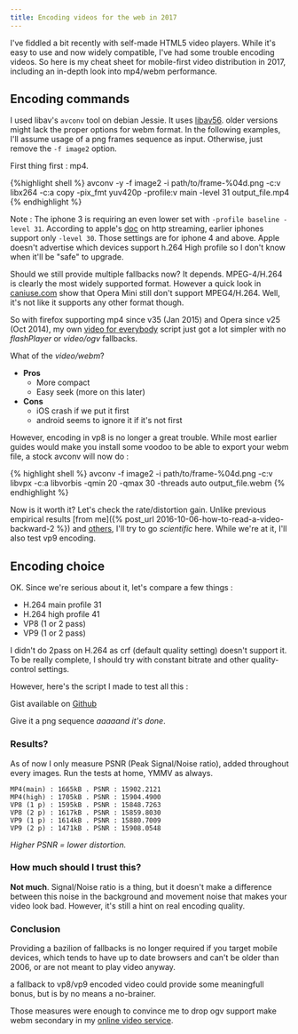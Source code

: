 ```yaml
---
title: Encoding videos for the web in 2017
---
```


I've fiddled a bit recently with self-made HTML5 video players. While it's easy to use and now widely compatible, I've had some trouble encoding videos. So here is my cheat sheet for mobile-first video distribution in 2017, including an in-depth look into mp4/webm performance.

## Encoding commands

I used libav's `avconv` tool on debian Jessie. It uses [libav56](https://packages.debian.org/jessie/libav-tools). older versions might lack the proper options for webm format. In the following examples, I'll assume usage of a png frames sequence as input. Otherwise, just remove the `-f image2` option.

First thing first : mp4.

{%highlight shell %}
  avconv -y -f image2 -i path/to/frame-%04d.png -c:v libx264 -c:a copy -pix_fmt yuv420p -profile:v main -level 31  output_file.mp4
{% endhighlight %}

Note : The iphone 3 is requiring an even lower set with `-profile baseline -level 31`. According to apple's [doc](https://developer.apple.com/library/content/documentation/AudioVideo/Conceptual/Using_HTML5_Audio_Video/Device-SpecificConsiderations/Device-SpecificConsiderations.html) on http streaming, earlier iphones support only `-level 30`. Those settings are for iphone 4 and above. Apple doesn't advertise which devices support h.264 High profile so I don't know when it'll be "safe" to upgrade.


Should we still provide multiple fallbacks now? It depends. MPEG-4/H.264 is clearly the most widely supported format. However a quick look in [caniuse.com](http://caniuse.com/#feat=mpeg4) show that Opera Mini still don't support MPEG4/H.264. Well, it's not like it supports any other format though.

So with firefox supporting mp4 since v35 (Jan 2015) and Opera since v25 (Oct 2014), my own [video for everybody](http://camendesign.com/code/video_for_everybody/test.html) script just got a lot simpler with no *flashPlayer* or *video/ogv* fallbacks.

What of the *video/webm*?

- **Pros**
  - More compact
  - Easy seek (more on this later)
- **Cons**
  - iOS crash if we put it first
  - android seems to ignore it if it's not first

However, encoding in vp8 is no longer a great trouble. While most earlier guides would make you install some voodoo to be able to export your webm file, a stock avconv will now do :

{% highlight shell %}
  avconv -f image2 -i path/to/frame-%04d.png -c:v libvpx -c:a libvorbis -qmin 20 -qmax 30 -threads auto  output_file.webm
{% endhighlight %}

Now is it worth it? Let's check the rate/distortion gain. Unlike previous empirical results [from me]({% post_url 2016-10-06-how-to-read-a-video-backward-2 %}) and [others](http://www.streamingmedia.com/articles/editorial/featured-articles/first-look-h.264-and-vp8-compared-67266.aspx), I'll try to go *scientific* here. While we're at it, I'll also test vp9 encoding.


## Encoding choice

OK. Since we're serious about it, let's compare a few things :

- H.264 main profile 31
- H.264 high profile 41
- VP8 (1 or 2 pass)
- VP9 (1 or 2 pass)

I didn't do 2pass on H.264 as crf (default quality setting) doesn't support it. To be really complete, I should try with constant bitrate and other quality-control settings.

However, here's the script I made to test all this :

<script src="https://gist.github.com/sdumetz/3e9cee1e991b8351abe881de0880d937.js"></script><noscript> Gist available on <a href="https://gist.github.com/sdumetz/3e9cee1e991b8351abe881de0880d937">Github</a></noscript>

Give it a png sequence *aaaaand it's done*.

### Results?

As of now I only measure PSNR (Peak Signal/Noise ratio), added throughout every images. Run the tests at home, YMMV as always.

```
MP4(main) : 1665kB . PSNR : 15902.2121
MP4(high) : 1705kB . PSNR : 15904.4900
VP8 (1 p) : 1595kB . PSNR : 15848.7263
VP8 (2 p) : 1617kB . PSNR : 15859.8030
VP9 (1 p) : 1614kB . PSNR : 15880.7009
VP9 (2 p) : 1471kB . PSNR : 15908.0548
```

*Higher PSNR = lower distortion.*

### How much should I trust this?

**Not much**. Signal/Noise ratio is a thing, but it doesn't make a difference between this noise in the background and movement noise that makes your video look bad. However, it's still a hint on real encoding quality.

### Conclusion

Providing a bazilion of fallbacks is no longer required if you target mobile devices, which tends to have up to date browsers and can't be older than 2006, or are not meant to play video anyway.

a fallback to vp8/vp9 encoded video could provide some meaningfull bonus, but is by no means a no-brainer.

Those measures were enough to convince me to drop ogv support make webm secondary in my [online video service](https://pixel.holusion.com).
